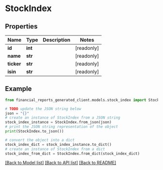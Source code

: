 # StockIndex


## Properties

Name | Type | Description | Notes
------------ | ------------- | ------------- | -------------
**id** | **int** |  | [readonly] 
**name** | **str** |  | [readonly] 
**ticker** | **str** |  | [readonly] 
**isin** | **str** |  | [readonly] 

## Example

```python
from financial_reports_generated_client.models.stock_index import StockIndex

# TODO update the JSON string below
json = "{}"
# create an instance of StockIndex from a JSON string
stock_index_instance = StockIndex.from_json(json)
# print the JSON string representation of the object
print(StockIndex.to_json())

# convert the object into a dict
stock_index_dict = stock_index_instance.to_dict()
# create an instance of StockIndex from a dict
stock_index_from_dict = StockIndex.from_dict(stock_index_dict)
```
[[Back to Model list]](../README.md#documentation-for-models) [[Back to API list]](../README.md#documentation-for-api-endpoints) [[Back to README]](../README.md)


